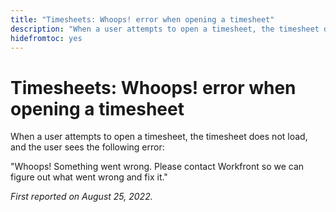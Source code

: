 ```yaml
---
title: "Timesheets: Whoops! error when opening a timesheet"
description: "When a user attempts to open a timesheet, the timesheet does not load, and the user sees the Whoops error."
hidefromtoc: yes
---
```


# Timesheets: Whoops! error when opening a timesheet

When a user attempts to open a timesheet, the timesheet does not load, and the user sees the following error:

"Whoops! Something went wrong. Please contact Workfront so we can figure out what went wrong and fix it."

_First reported on August 25, 2022._

